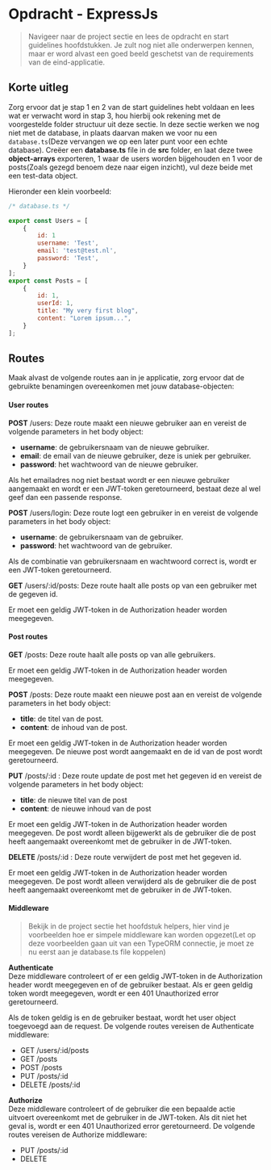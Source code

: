 # Opdracht - ExpressJs

> Navigeer naar de project sectie en lees de opdracht en start guidelines hoofdstukken. Je zult nog niet alle onderwerpen kennen, maar er word alvast een goed beeld geschetst van de requirements van de eind-applicatie.

## Korte uitleg

Zorg ervoor dat je stap 1 en 2 van de start guidelines hebt voldaan en lees wat er verwacht word in stap 3, hou hierbij ook rekening met de voorgestelde folder structuur uit deze sectie. In deze sectie werken we nog niet met de database, in plaats daarvan maken we voor nu een `database.ts`(Deze vervangen we op een later punt voor een echte database).
Creëer een **database.ts** file in de **src** folder, en laat deze twee **object-arrays** exporteren, 1 waar de users worden bijgehouden en 1 voor de posts(Zoals gezegd benoem deze naar eigen inzicht), vul deze beide met een test-data object.

Hieronder een klein voorbeeld:

```javascript
/* database.ts */

export const Users = [
    {
        id: 1
        username: 'Test',
        email: 'test@test.nl',
        password: 'Test',
    }
];
export const Posts = [
    {
        id: 1,
        userId: 1,
        title: "My very first blog",
        content: "Lorem ipsum...",
    }
];

```

## Routes

Maak alvast de volgende routes aan in je applicatie, zorg ervoor dat de gebruikte benamingen overeenkomen met jouw database-objecten:

#### User routes

**POST** /users:
Deze route maakt een nieuwe gebruiker aan en vereist de volgende parameters in het body object:

- **username**: de gebruikersnaam van de nieuwe gebruiker.
- **email**: de email van de nieuwe gebruiker, deze is uniek per gebruiker.
- **password**: het wachtwoord van de nieuwe gebruiker.

Als het emailadres nog niet bestaat wordt er een nieuwe gebruiker aangemaakt en wordt er een JWT-token geretourneerd, bestaat deze al wel geef dan een passende response.

**POST** /users/login:
Deze route logt een gebruiker in en vereist de volgende parameters in het body object:

- **username**: de gebruikersnaam van de gebruiker.
- **password**: het wachtwoord van de gebruiker.

Als de combinatie van gebruikersnaam en wachtwoord correct is, wordt er een JWT-token geretourneerd.

**GET** /users/:id/posts:
Deze route haalt alle posts op van een gebruiker met de gegeven id.

Er moet een geldig JWT-token in de Authorization header worden meegegeven.

#### Post routes

**GET** /posts:
Deze route haalt alle posts op van alle gebruikers.

Er moet een geldig JWT-token in de Authorization header worden meegegeven.

**POST** /posts:
Deze route maakt een nieuwe post aan en vereist de volgende parameters in het body object:

- **title**: de titel van de post.
- **content**: de inhoud van de post.

Er moet een geldig JWT-token in de Authorization header worden meegegeven. De nieuwe post wordt aangemaakt en de id van de post wordt geretourneerd.

**PUT** /posts/:id :
Deze route update de post met het gegeven id en vereist de volgende parameters in het body object:

- **title**: de nieuwe titel van de post
- **content**: de nieuwe inhoud van de post

Er moet een geldig JWT-token in de Authorization header worden meegegeven. De post wordt alleen bijgewerkt als de gebruiker die de post heeft aangemaakt overeenkomt met de gebruiker in de JWT-token.

**DELETE** /posts/:id :
Deze route verwijdert de post met het gegeven id.

Er moet een geldig JWT-token in de Authorization header worden meegegeven. De post wordt alleen verwijderd als de gebruiker die de post heeft aangemaakt overeenkomt met de gebruiker in de JWT-token.

#### Middleware

> Bekijk in de project sectie het hoofdstuk helpers, hier vind je voorbeelden hoe er simpele middleware kan worden opgezet(Let op deze voorbeelden gaan uit van een TypeORM connectie, je moet ze nu eerst aan je database.ts file koppelen)

**Authenticate**<br/>
Deze middleware controleert of er een geldig JWT-token in de Authorization header wordt meegegeven en of de gebruiker bestaat. Als er geen geldig token wordt meegegeven, wordt er een 401 Unauthorized error geretourneerd.

Als de token geldig is en de gebruiker bestaat, wordt het user object toegevoegd aan de request. De volgende routes vereisen de Authenticate middleware:

- GET /users/:id/posts
- GET /posts
- POST /posts
- PUT /posts/:id
- DELETE /posts/:id

**Authorize**<Br/>
Deze middleware controleert of de gebruiker die een bepaalde actie uitvoert overeenkomt met de gebruiker in de JWT-token. Als dit niet het geval is, wordt er een 401 Unauthorized error geretourneerd. De volgende routes vereisen de Authorize middleware:

- PUT /posts/:id
- DELETE
